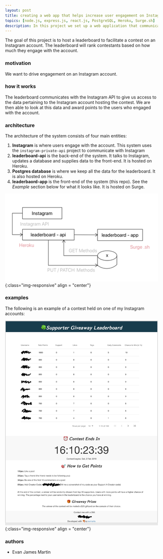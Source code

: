 ```yaml
---
layout: post
title: creating a web app that helps increase user engagement on Instagram accounts
topics: [node.js, express.js, react.js, PostgreSQL, Heroku, Surge.sh]
description: In this project we set up a web application that communicates with Instagram to host a leaderboard that ranks participants based on their level of engagement with a particular Instagram account. 
---
```


The goal of this project is to host a leaderboard to facilitate a contest on an Instagram account. The leaderboard will rank contestants based on how much they engage with the account. 

### motivation

We want to drive engagement on an Instagram account. 

### how it works

The leaderboard communicates with the Instagram API to give us access to the data pertaining to the Instagram account hosting the contest. We are then able to look at this data and award points to the users who engaged with the account. 

### architecture

The architecture of the system consists of four main entities:

1. **Instagram** is where users engage with the account. This system uses the ```instagram-private-api``` project to communicate with Instagram 
2. **leaderboard-api** is the back-end of the system. It talks to Instagram, updates a database and supplies data to the front-end. It is hosted on Heroku.
3. **Postgres database** is where we keep all the data for the leaderboard. It is also hosted on Heroku. 
4. **leaderbaord-app** is the front-end of the system (this repo). See the *Example* section below for what it looks like. It is hosted on Surge.

![](img/figs/leaderboard/leaderboard-arch.png){:class="img-responsive" align = "center"}

### examples

The following is an example of a contest held on one of my Instagram accounts:

![](img/figs/leaderboard/leaderboard.png){:class="img-responsive" align = "center"}

### authors

* Evan James Martin